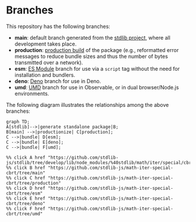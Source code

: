 <!--

@license Apache-2.0

Copyright (c) 2022 The Stdlib Authors.

Licensed under the Apache License, Version 2.0 (the "License");
you may not use this file except in compliance with the License.
You may obtain a copy of the License at

    http://www.apache.org/licenses/LICENSE-2.0

Unless required by applicable law or agreed to in writing, software
distributed under the License is distributed on an "AS IS" BASIS,
WITHOUT WARRANTIES OR CONDITIONS OF ANY KIND, either express or implied.
See the License for the specific language governing permissions and
limitations under the License.

-->

# Branches

This repository has the following branches:

-   **main**: default branch generated from the [stdlib project][stdlib-url], where all development takes place.
-   **production**: [production build][production-url] of the package (e.g., reformatted error messages to reduce bundle sizes and thus the number of bytes transmitted over a network).
-   **esm**: [ES Module][esm-url] branch for use via a `script` tag without the need for installation and bundlers.
-   **deno**: [Deno][deno-url] branch for use in Deno.
-   **umd**: [UMD][umd-url] branch for use in Observable, or in dual browser/Node.js environments.

The following diagram illustrates the relationships among the above branches:

```mermaid
graph TD;
A[stdlib]-->|generate standalone package|B;
B[main] -->|productionize| C[production];
C -->|bundle| D[esm];
C -->|bundle| E[deno];
C -->|bundle| F[umd];

%% click A href "https://github.com/stdlib-js/stdlib/tree/develop/lib/node_modules/%40stdlib/math/iter/special/cbrt"
%% click B href "https://github.com/stdlib-js/math-iter-special-cbrt/tree/main"
%% click C href "https://github.com/stdlib-js/math-iter-special-cbrt/tree/production"
%% click D href "https://github.com/stdlib-js/math-iter-special-cbrt/tree/esm"
%% click E href "https://github.com/stdlib-js/math-iter-special-cbrt/tree/deno"
%% click F href "https://github.com/stdlib-js/math-iter-special-cbrt/tree/umd"
```

[stdlib-url]: https://github.com/stdlib-js/stdlib/tree/develop/lib/node_modules/%40stdlib/math/iter/special/cbrt
[production-url]: https://github.com/stdlib-js/math-iter-special-cbrt/tree/production
[deno-url]: https://github.com/stdlib-js/math-iter-special-cbrt/tree/deno
[umd-url]: https://github.com/stdlib-js/math-iter-special-cbrt/tree/umd
[esm-url]: https://github.com/stdlib-js/math-iter-special-cbrt/tree/esm